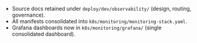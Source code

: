 - Source docs retained under `deploy/dev/observability/` (design, routing, governance).
- All manifests consolidated into `k8s/monitoring/monitoring-stack.yaml`.
- Grafana dashboards now in `k8s/monitoring/grafana/` (single consolidated dashboard).